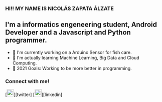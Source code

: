 ### HI!! MY NAME IS NICOLÁS ZAPATA ÁLZATE

## I'm a informatics engeneering student, Android Developer and a Javascript and Python programmer.

- 🔭 I'm currently working on a Arduino Sensor for fish care.
- 🌱 I'm actually learning Machine Learning, Big Data and Cloud Computing.
- 🎒 2021 Goals: Working to be more better in programming.

### Connect with me!

[<img alight="left" alt="Nicolás Zapata | Twitter" width="22px" src="https://cdn.jsdelivr.net/npm/simple-icons@3.0.1/icons/twitter.svg"/>][twitter]
[<img alight="left" alt="Nicolás Zapata | Linkedin" width="22px" src="https://cdn.jsdelivr.net/npm/simple-icons@3.0.1/icons/linkedin.svg"/>][linkedin]
